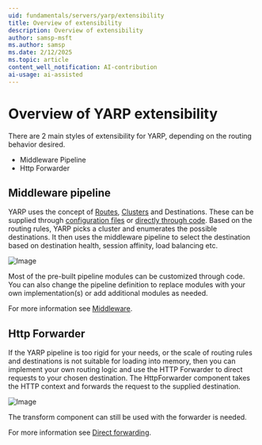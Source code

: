 ```yaml
---
uid: fundamentals/servers/yarp/extensibility
title: Overview of extensibility
description: Overview of extensibility
author: samsp-msft
ms.author: samsp
ms.date: 2/12/2025
ms.topic: article
content_well_notification: AI-contribution
ai-usage: ai-assisted
---
```


# Overview of YARP extensibility

There are 2 main styles of extensibility for YARP, depending on the routing behavior desired.

* Middleware Pipeline
* Http Forwarder

## Middleware pipeline

YARP uses the concept of [Routes](xref:fundamentals/servers/yarp/config-files#routes), [Clusters](xref:fundamentals/servers/yarp/config-files#clusters) and Destinations. These can be supplied through [configuration files](xref:fundamentals/servers/yarp/config-files) or [directly through code](xref:fundamentals/servers/yarp/config-providers). Based on the routing rules, YARP picks a cluster and enumerates the possible destinations. It then uses the middleware pipeline to select the destination based on destination health, session affinity, load balancing etc.

![Image](xref:fundamentals/servers/yarp/https://github.com/user-attachments/assets/ff17a04f-0c3c-46c7-8ec2-a1ed3dbc948c)

Most of the pre-built pipeline modules can be customized through code. You can also change the pipeline definition to replace modules with your own implementation(s) or add additional modules as needed.

For more information see [Middleware](xref:fundamentals/servers/yarp/middleware).

## Http Forwarder

If the YARP pipeline is too rigid for your needs, or the scale of routing rules and destinations is not suitable for loading into memory, then you can implement your own routing logic and use the HTTP Forwarder to direct requests to your chosen destination. The HttpForwarder component takes the HTTP context and forwards the request to the supplied destination.

![Image](https://github.com/user-attachments/assets/1a060a7e-fa43-49a4-bfad-f95d7d35be63)

The transform component can still be used with the forwarder is needed.

For more information see [Direct forwarding](xref:fundamentals/servers/yarp/direct-forwarding).
